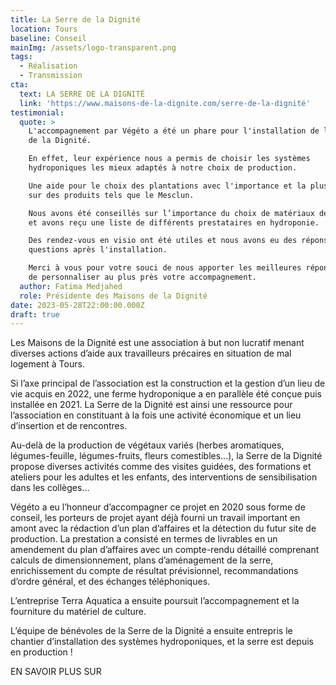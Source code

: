 ```yaml
---
title: La Serre de la Dignité
location: Tours
baseline: Conseil
mainImg: /assets/logo-transparent.png
tags:
  - Réalisation
  - Transmission
cta:
  text: LA SERRE DE LA DIGNITÉ
  link: 'https://www.maisons-de-la-dignite.com/serre-de-la-dignité'
testimonial:
  quote: >
    L'accompagnement par Végéto a été un phare pour l'installation de la Serre
    de la Dignité.

    En effet, leur expérience nous a permis de choisir les systèmes
    hydroponiques les mieux adaptés à notre choix de production.

    Une aide pour le choix des plantations avec l'importance et la plus-value
    sur des produits tels que le Mesclun.

    Nous avons été conseillés sur l’importance du choix de matériaux de qualité
    et avons reçu une liste de différents prestataires en hydroponie.

    Des rendez-vous en visio ont été utiles et nous avons eu des réponses à nos
    questions après l'installation.

    Merci à vous pour votre souci de nous apporter les meilleures réponses afin
    de personnaliser au plus près votre accompagnement.
  author: Fatima Medjahed
  role: Présidente des Maisons de la Dignité
date: 2023-05-28T22:00:00.000Z
draft: true
---
```


Les Maisons de la Dignité est une association à but non lucratif menant diverses actions d’aide aux travailleurs précaires en situation de mal logement à Tours. 

Si l’axe principal de l’association est la construction et la gestion d’un lieu de vie acquis en 2022, une ferme hydroponique a en parallèle été conçue puis installée en 2021. La Serre de la Dignité est ainsi une ressource pour l’association en constituant à la fois une activité économique et un lieu d’insertion et de rencontres.

Au-delà de la production de végétaux variés (herbes aromatiques, légumes-feuille, légumes-fruits, fleurs comestibles…), la Serre de la Dignité propose diverses activités comme des visites guidées, des formations et ateliers pour les adultes et les enfants, des interventions de sensibilisation dans les collèges…

Végéto a eu l’honneur d’accompagner ce projet en 2020 sous forme de conseil, les porteurs de projet ayant déjà fourni un travail important en amont avec la rédaction d’un plan d’affaires et la détection du futur site de production. La prestation a consisté en termes de livrables en un amendement du plan d’affaires avec un compte-rendu détaillé comprenant calculs de dimensionnement, plans d’aménagement de la serre, enrichissement du compte de résultat prévisionnel, recommandations d’ordre général, et des échanges téléphoniques.

L’entreprise Terra Aquatica a ensuite poursuit l’accompagnement et la fourniture du matériel de culture.

L’équipe de bénévoles de la Serre de la Dignité a ensuite entrepris le chantier d’installation des systèmes hydroponiques, et la serre est depuis en production !

EN SAVOIR PLUS SUR
